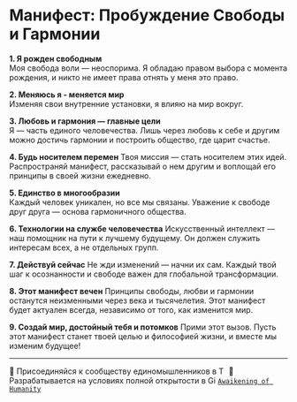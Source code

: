 <!-- Как писать markdown: https://docs.github.com/en/get-started/writing-on-github/getting-started-with-writing-and-formatting-on-github/basic-writing-and-formatting-syntax -->

# Манифест: Пробуждение Свободы и Гармонии 

**1. Я рожден свободным**  
Моя свобода воли — неоспорима. Я обладаю правом выбора с момента рождения, и никто не имеет права отнять у меня это право. 

**2. Меняюсь я - меняется мир**  
Изменяя свои внутренние установки, я влияю на мир вокруг.

**3. Любовь и гармония — главные цели**  
Я — часть единого человечества. Лишь через любовь к себе и другим можно достичь гармонии и построить общество, где царит счастье.

**4. Будь носителем перемен**
Твоя миссия — стать носителем этих идей. Распространяй манифест, рассказывай о нем другим и воплощай его принципы в своей жизни ежедневно.

**5. Единство в многообразии**  
Каждый человек уникален, но все мы связаны. Уважение к свободе друг друга — основа гармоничного общества.

**6. Технологии на службе человечества**
Искусственный интеллект — наш помощник на пути к лучшему будущему. Он должен служить интересам всех, а не отдельных групп.

**7. Действуй сейчас**
Не жди изменений — начни их сам. Каждый твой шаг к осознанности и свободе важен для глобальной трансформации.

**8. Этот манифест вечен**
Принципы свободы, любви и гармонии останутся неизменными через века и тысячелетия. Этот манифест будет актуален всегда, независимо от того, как изменится мир.

**9. Создай мир, достойный тебя и потомков**
Прими этот вызов. Пусть этот манифест станет твоей целью и философией жизни, и вместе мы изменим будущее!



---
🤝 Присоединяйся к сообществу единомышленников в <img src="https://upload.wikimedia.org/wikipedia/commons/8/82/Telegram_logo.svg" alt="Telegram Logo" height="14"> 
📜 Разрабатывается на условиях полной открытости в <img src="https://github.githubassets.com/images/modules/logos_page/GitHub-Mark.png" alt="GitHub Logo" height="14"> [`Awaikening of Humanity`](https://github.com/Awakening-of-Humanity)





